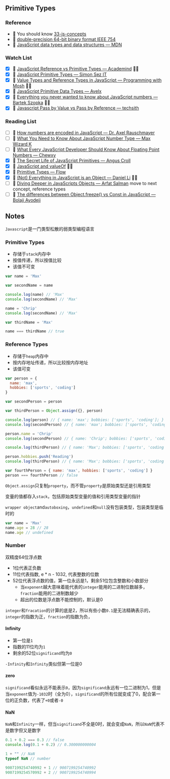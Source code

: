 ## Primitive Types

### Reference

- 📜 You should know [33-js-concepts](https://github.com/leonardomso/33-js-concepts#table-of-contents)
- 📜 [double-precision 64-bit binary format IEEE 754](https://en.wikipedia.org/wiki/Floating-point_arithmetic)
- 📜 [JavaScript data types and data structures — MDN](https://developer.mozilla.org/en-US/docs/Web/JavaScript/Data_structures#Primitive_values)

### Watch List

- [x] 🎥 [JavaScript Reference vs Primitive Types — Academind](https://www.youtube.com/watch?v=9ooYYRLdg_g) 👏🏻
- [x] 🎥 [JavaScript Primitive Types — Simon Sez IT](https://www.youtube.com/watch?v=HsbWQsSCE5Y)
- [x] 🎥 [Value Types and Reference Types in JavaScript — Programming with Mosh](https://www.youtube.com/watch?v=e-_mDyqm2oU) 👏🏻
- [x] 🎥 [JavaScript Primitive Data Types — Avelx](https://www.youtube.com/watch?v=qw3j0A3DIzQ)
- [x] 🎥 [Everything you never wanted to know about JavaScript numbers — Bartek Szopka](https://www.youtube.com/watch?v=MqHDDtVYJRI) 👏🏻
- [x] 🎥 [Javascript Pass by Value vs Pass by Reference — techsith](https://www.youtube.com/watch?v=E-dAnFdq8k8)

### Reading List

- [ ] 📜 [How numbers are encoded in JavaScript — Dr. Axel Rauschmayer](http://2ality.com/2012/04/number-encoding.html)
- [ ] 📜 [What You Need to Know About JavaScript Number Type — Max Wizard K](https://indepth.dev/posts/1139/here-is-what-you-need-to-know-about-javascripts-number-type)
- [ ] 📜 [What Every JavaScript Developer Should Know About Floating Point Numbers — Chewxy](https://blog.chewxy.com/2014/02/24/what-every-javascript-developer-should-know-about-floating-point-numbers/)
- [x] 📜 [The Secret Life of JavaScript Primitives — Angus Croll](https://javascriptweblog.wordpress.com/2010/09/27/the-secret-life-of-javascript-primitives/) 
- [x] 📜 [JavaScript and valueOf](https://javascriptweblog.wordpress.com/2010/05/03/the-value-of-valueof/) 👏🏻
- [x] 📜 [Primitive Types — Flow](https://flow.org/en/docs/types/primitives/)
- [x] 📜 [(Not) Everything in JavaScript is an Object — Daniel Li](https://dev.to/d4nyll/not-everything-in-javascript-is-an-object) 👏🏻
- [ ] 📜 [Diving Deeper in JavaScripts Objects — Arfat Salman](https://blog.bitsrc.io/diving-deeper-in-javascripts-objects-318b1e13dc12) move to next concept, reference types
- [ ] 📜 [The differences between Object.freeze() vs Const in JavaScript — Bolaji Ayodeji](https://medium.com/@bolajiayodeji/the-differences-between-object-freeze-vs-const-in-javascript-4eacea534d7c)

## Notes

`Javascript`是一门类型松散的弱类型编程语言

### Primitive Types

- 存储于`stack`内存中
- 按值传递，所以按值比较
- 该值不可变

```js
var name = 'Max'

var secondName = name

console.log(name) // 'Max'
console.log(secondName) // 'Max'

name = 'Chrip'
console.log(secondName) // 'Max'

var thirdName = 'Max'

name === thirdName // true
```

### Reference Types

- 存储于`heap`内存中
- 按内存地址传递，所以比较按内存地址
- 该值可变

```js
var person = {
  name: 'max',
  hobbies: ['sports', 'coding']
}

var secondPerson = person

var thirdPerson = Object.assign({}, person)

console.log(person) // { name: 'max'; bobbies: ['sports', 'coding']; }
console.log(secondPerson) // { name: 'max'; bobbies: ['sports', 'coding']; }

person.name = 'Chrip'
console.log(secondPerson) // { name: 'Chrip'; bobbies: ['sports', 'coding']; }

console.log(thirdPerson) // { name: 'Max'; bobbies: ['sports', 'coding']; }

person.hobbies.push('Reading')
console.log(thirdPerson) // { name: 'Max'; bobbies: ['sports', 'coding', 'Reading']; }

var fourthPerson = { name: 'max', hobbies: ['sports', 'coding'] }
person === fourthPerson // false
```

`Object.assign`只复制`property`，而不管`property`是原始类型还是引用类型

变量的值都存入`stack`，包括原始类型变量的值和引用类型变量的指针

`wrapper object`and`autoboxing`，`undefined`和`null`没有包装类型，包装类型是临时的

```js
var name = 'Max'
name.age = 28 // 28
name.age // undefined
```

### Number

双精度64位浮点数

- 1位代表正负数
- 11位代表指数, e * n - 1032, 代表整数的位数
- 52位代表浮点数的值，第一位永远是1，剩余51位包含整数和小数部分
  - 当`exponent`越大意味着能代表的`integer`能用的二进制位数越多，`fraction`能用的二进制数越少
  - 超出的位数是浮点数不能控制的，默认是0

`integer`和`fracation`的计算的底是2，所以有些小数`0.1`是无法精确表示的，`integer`的指数为正，`fraction`的指数为负，

#### Infinity

- 第一位是`1`
- 指数的11位均为`1`
- 剩余的52位`significand`均为`0`

`-Infinity`和`Infinity`类似但第一位是0

#### zero

`significand`看似永远不能表示`0`，因为`significand`永远有一位二进制为1，但是当`exponent`值为`-1032`时（全为0），`significand`的所有位就变成了0，配合第一位的正负数，代表了`+0`或者`-0`

#### NaN

`NaN`和`Infinity`一样，但当`significand`不全是0时，就会变成`NaN`，所以`NaN`代表不是数字但又是数字

```js
0.1 + 0.2 === 0.3 // false
console.log(0.1 + 0.2) // 0.300000000004

1 + "" // NaN
typeof NaN // number

9007199254740992 + 1 // 9007199254740992
9007199254570992 + 2 // 9007199254740994
```











